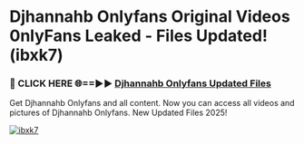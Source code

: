# Djhannahb Onlyfans Original Videos 0nlyFans Leaked - Files Updated! (ibxk7)

<h3>🔴 CLICK HERE 🌐==►► <a href="https://tinyurl.com/3hn5wdd3" rel="nofollow">Djhannahb Onlyfans Updated Files</a></h3>

Get Djhannahb Onlyfans and all content. Now you can access all videos and pictures of Djhannahb Onlyfans. New Updated Files 2025!

[![ibxk7](https://i.imgur.com/4HnBqBT.gif)](https://tinyurl.com/3hn5wdd3)
